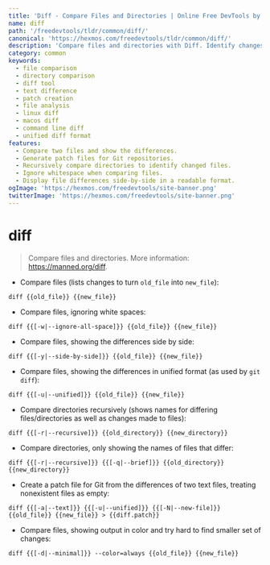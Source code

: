 ```yaml
---
title: 'Diff - Compare Files and Directories | Online Free DevTools by Hexmos'
name: diff
path: '/freedevtools/tldr/common/diff/'
canonical: 'https://hexmos.com/freedevtools/tldr/common/diff/'
description: 'Compare files and directories with Diff. Identify changes, create patches, and analyze differences between files. Free online tool, no registration required.'
category: common
keywords:
  - file comparison
  - directory comparison
  - diff tool
  - text difference
  - patch creation
  - file analysis
  - linux diff
  - macos diff
  - command line diff
  - unified diff format
features:
  - Compare two files and show the differences.
  - Generate patch files for Git repositories.
  - Recursively compare directories to identify changed files.
  - Ignore whitespace when comparing files.
  - Display file differences side-by-side in a readable format.
ogImage: 'https://hexmos.com/freedevtools/site-banner.png'
twitterImage: 'https://hexmos.com/freedevtools/site-banner.png'
---
```


# diff

> Compare files and directories.
> More information: <https://manned.org/diff>.

- Compare files (lists changes to turn `old_file` into `new_file`):

`diff {{old_file}} {{new_file}}`

- Compare files, ignoring white spaces:

`diff {{[-w|--ignore-all-space]}} {{old_file}} {{new_file}}`

- Compare files, showing the differences side by side:

`diff {{[-y|--side-by-side]}} {{old_file}} {{new_file}}`

- Compare files, showing the differences in unified format (as used by `git diff`):

`diff {{[-u|--unified]}} {{old_file}} {{new_file}}`

- Compare directories recursively (shows names for differing files/directories as well as changes made to files):

`diff {{[-r|--recursive]}} {{old_directory}} {{new_directory}}`

- Compare directories, only showing the names of files that differ:

`diff {{[-r|--recursive]}} {{[-q|--brief]}} {{old_directory}} {{new_directory}}`

- Create a patch file for Git from the differences of two text files, treating nonexistent files as empty:

`diff {{[-a|--text]}} {{[-u|--unified]}} {{[-N|--new-file]}} {{old_file}} {{new_file}} > {{diff.patch}}`

- Compare files, showing output in color and try hard to find smaller set of changes:

`diff {{[-d|--minimal]}} --color=always {{old_file}} {{new_file}}`

